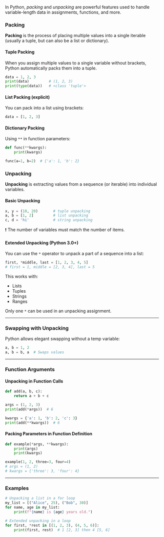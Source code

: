 
In Python, *packing* and *unpacking* are powerful features used to handle variable-length data in assignments, functions, and more.

### Packing

**Packing** is the process of placing multiple values into a single iterable (usually a tuple, but can also be a list or dictionary).

#### Tuple Packing

When you assign multiple values to a single variable without brackets, Python automatically packs them into a tuple.

```python
data = 1, 2, 3
print(data)         # (1, 2, 3)
print(type(data))   # <class 'tuple'>
```

####  List Packing (explicit)

You can pack into a list using brackets:

```python
data = [1, 2, 3]
```

####  Dictionary Packing

Using `**` in function parameters:

```python
def func(**kwargs):
    print(kwargs)

func(a=1, b=2)  # {'a': 1, 'b': 2}
```

### Unpacking

**Unpacking** is extracting values from a sequence (or iterable) into individual variables.

####  Basic Unpacking

```python
x, y = (10, 20)       # tuple unpacking
a, b = [1, 2]         # list unpacking
c, d = 'hi'           # string unpacking
```

❗ The number of variables must match the number of items.

####  Extended Unpacking (Python 3.0+)

You can use the `*` operator to unpack a part of a sequence into a list:

```python
first, *middle, last = [1, 2, 3, 4, 5]
# first = 1, middle = [2, 3, 4], last = 5
```

This works with:

* Lists
* Tuples
* Strings
* Ranges

Only one `*` can be used in an unpacking assignment.

---

### Swapping with Unpacking

Python allows elegant swapping without a temp variable:

```python
a, b = 1, 2
a, b = b, a  # Swaps values
```

---

### Function Arguments

####  Unpacking in Function Calls

```python
def add(a, b, c):
    return a + b + c

args = (1, 2, 3)
print(add(*args))  # 6

kwargs = {'a': 1, 'b': 2, 'c': 3}
print(add(**kwargs))  # 6
```

####  Packing Parameters in Function Definition

```python
def example(*args, **kwargs):
    print(args)
    print(kwargs)

example(1, 2, three=3, four=4)
# args = (1, 2)
# kwargs = {'three': 3, 'four': 4}
```

---

### Examples

```python
# Unpacking a list in a for loop
my_list = [("Alice", 25), ("Bob", 30)]
for name, age in my_list:
    print(f"{name} is {age} years old.")

# Extended unpacking in a loop
for first, *rest in [(1, 2, 3), (4, 5, 6)]:
    print(first, rest)  # 1 [2, 3] then 4 [5, 6]
```
